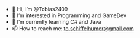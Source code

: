 - 👋 Hi, I’m @Tobias2409
- 👀 I’m interested in Programming and GameDev
- 🌱 I’m currently learning C# and Java<!--- 💞️ I’m looking to collaborate on ...--->
- 📫 How to reach me: to.schiffelhumer@gmail.com

<!---
Tobias2409/Tobias2409 is a ✨ special ✨ repository because its `README.md` (this file) appears on your GitHub profile.
You can click the Preview link to take a look at your changes.
--->
